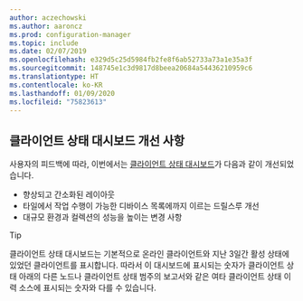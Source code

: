 ```yaml
---
author: aczechowski
ms.author: aaroncz
ms.prod: configuration-manager
ms.topic: include
ms.date: 02/07/2019
ms.openlocfilehash: e329d5c25d5984fb2fe8f6ab52733a73a1e35a3f
ms.sourcegitcommit: 148745e1c3d9817d8beea20684a54436210959c6
ms.translationtype: HT
ms.contentlocale: ko-KR
ms.lasthandoff: 01/09/2020
ms.locfileid: "75823613"
---
```

## <a name="bkmk_health"></a> 클라이언트 상태 대시보드 개선 사항
<!--3599209-->

사용자의 피드백에 따라, 이번에서는 [클라이언트 상태 대시보드](/sccm/core/get-started/2019/technical-preview-1901#bkmk_health)가 다음과 같이 개선되었습니다.

- 향상되고 간소화된 레이아웃
- 타일에서 작업 수행이 가능한 디바이스 목록에까지 이르는 드릴스루 개선
- 대규모 환경과 컬렉션의 성능을 높이는 변경 사항 

> [!Tip]  
> 클라이언트 상태 대시보드는 기본적으로 온라인 클라이언트와 지난 3일간 활성 상태에 있었던 클라이언트를 표시합니다. 따라서 이 대시보드에 표시되는 숫자가 클라이언트 상태 아래의 다른 노드나 클라이언트 상태 범주의 보고서와 같은 여타 클라이언트 상태 이력 소스에 표시되는 숫자와 다를 수 있습니다. 


